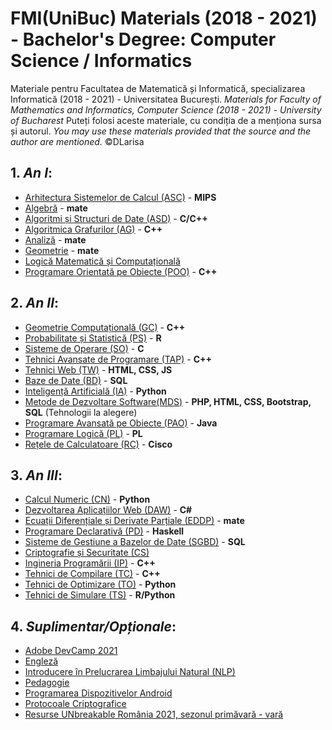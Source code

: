 # FMI(UniBuc) Materials (2018 - 2021) - Bachelor's Degree: Computer Science / Informatics
Materiale pentru Facultatea de Matematică și Informatică, specializarea Informatică (2018 - 2021) - Universitatea București.
*Materials for Faculty of Mathematics and Informatics, Computer Science (2018 - 2021) - University of Bucharest*
Puteți folosi aceste materiale, cu condiția de a menționa sursa și autorul.
*You may use these materials provided that the source and the author are mentioned.*
©DLarisa



## 1. *An I*:
  - [Arhitectura Sistemelor de Calcul (ASC)](https://github.com/DLarisa/FMI-Materials/tree/master/ASC) - **MIPS**
  - [Algebră](https://github.com/DLarisa/FMI-Materials/tree/master/Algebr%C4%83) - **mate**
  - [Algoritmi și Structuri de Date (ASD)](https://github.com/DLarisa/FMI-Materials/tree/master/Algoritmi%20%26%20Structuri%20Date) - **C/C++**
  - [Algoritmica Grafurilor (AG)](https://github.com/DLarisa/FMI-Materials/tree/master/Algoritmica%20Grafurilor) - **C++**
  - [Analiză](https://github.com/DLarisa/FMI-Materials/tree/master/Analiz%C4%83/Analiz%C4%83%20-%20Sem%20I) - **mate**
  - [Geometrie](https://github.com/DLarisa/FMI-Materials/tree/master/Geometrie) - **mate**
  - [Logică Matematică și Computațională](https://github.com/DLarisa/FMI-Materials/tree/master/Logic%C4%83%20Matematic%C4%83%20%26%20Computa%C8%9Bional%C4%83)
  - [Programare Orientată pe Obiecte (POO)](https://github.com/DLarisa/FMI-Materials/tree/master/Programare%20Orientat%C4%83%20pe%20Obiecte) - **C++**

## 2. *An II*:
  - [Geometrie Computațională (GC)](https://github.com/DLarisa/FMI-Materials/tree/master/Geometrie%20Computa%C8%9Bional%C4%83) - **C++**
  - [Probabilitate și Statistică (PS)](https://github.com/DLarisa/FMI-Materials/tree/master/Probabilitate%20%C8%99i%20Statistic%C4%83) - **R**
  - [Sisteme de Operare (SO)](https://github.com/DLarisa/FMI-Materials/tree/master/Sisteme%20de%20Operare) - **C**
  - [Tehnici Avansate de Programare (TAP)](https://github.com/DLarisa/FMI-Materials/tree/master/Tehnici%20Avansate%20de%20Programare) - **C++**
  - [Tehnici Web (TW)](https://github.com/DLarisa/FMI-Materials/tree/master/Tehnici%20Web) - **HTML, CSS, JS**
  - [Baze de Date (BD)](https://github.com/DLarisa/FMI-Materials/tree/master/Baze%20de%20Date) - **SQL**
  - [Inteligență Artificială (IA)](https://github.com/DLarisa/FMI-Materials/tree/master/Inteligen%C8%9B%C4%83%20Artificial%C4%83) - **Python**
  - [Metode de Dezvoltare Software(MDS)](https://github.com/DLarisa/FMI-Materials/tree/master/Metode%20de%20Dezvoltare%20Software) - **PHP, HTML, CSS, Bootstrap, SQL** (Tehnologii la alegere)
  - [Programare Avansată pe Obiecte (PAO)](https://github.com/DLarisa/FMI-Materials/tree/master/Programare%20Avansat%C4%83%20pe%20Obiecte) - **Java**
  - [Programare Logică (PL)](https://github.com/DLarisa/FMI-Materials/tree/master/Programare%20Logic%C4%83) - **PL**
  - [Rețele de Calculatoare (RC)](https://github.com/DLarisa/FMI-Materials/tree/master/Re%C8%9Bele%20de%20Calculatoare) - **Cisco**

## 3. *An III*:
  - [Calcul Numeric (CN)](https://github.com/DLarisa/FMI-Materials/tree/master/Calcul%20Numeric) - **Python**
  - [Dezvoltarea Aplicațiilor Web (DAW)](https://github.com/DLarisa/FMI-Materials/tree/master/Dezvoltarea%20Aplica%C8%9Biilor%20Web) - **C#**
  - [Ecuații Diferențiale și Derivate Parțiale (EDDP)](https://github.com/DLarisa/FMI-Materials/tree/master/Ecua%C8%9Bii%20Diferen%C8%9Biale%20%C8%99i%20Derivate%20Par%C8%9Biale) - **mate**
  - [Programare Declarativă (PD)](https://github.com/DLarisa/FMI-Materials/tree/master/Programare%20Declarativ%C4%83) - **Haskell**
  - [Sisteme de Gestiune a Bazelor de Date (SGBD)](https://github.com/DLarisa/FMI-Materials/tree/master/Sisteme%20de%20Gestiune%20a%20Bazelor%20de%20Date) - **SQL**
  - [Criptografie și Securitate (CS)](https://github.com/DLarisa/FMI-Materials/tree/master/Criptografie%20%C8%99i%20Securitate)
  - [Ingineria Programării (IP)](https://github.com/DLarisa/FMI-Materials/tree/master/Ingineria%20Program%C4%83rii) - **C++**
  - [Tehnici de Compilare (TC)](https://github.com/DLarisa/FMI-Materials/tree/master/Tehnici%20de%20Compilare) - **C++**
  - [Tehnici de Optimizare (TO)](https://github.com/DLarisa/FMI-Materials/tree/master/Tehnici%20de%20Optimizare) - **Python**
  - [Tehnici de Simulare (TS)](https://github.com/DLarisa/FMI-Materials/tree/master/Tehnici%20de%20Simulare) - **R/Python**

## 4. *Suplimentar/Opționale*:
  - [Adobe DevCamp 2021](https://github.com/DLarisa/FMI-Materials/tree/master/Adobe%20DevCamp%202021)
  - [Engleză](https://github.com/DLarisa/FMI-Materials/tree/master/Englez%C4%83)
  - [Introducere în Prelucrarea Limbajului Natural (NLP)](https://github.com/DLarisa/FMI-Materials/tree/master/Introducere%20%C3%AEn%20Prelucrarea%20Limbajului%20Natural)
  - [Pedagogie](https://github.com/DLarisa/FMI-Materials/tree/master/Pedagogie)
  - [Programarea Dispozitivelor Android](https://github.com/DLarisa/FMI-Materials/tree/master/Programarea%20Dispozitivelor%20Android)
  - [Protocoale Criptografice](https://github.com/DLarisa/FMI-Materials/tree/master/Protocoale%20Criptografice)
  - [Resurse UNbreakable România 2021, sezonul primăvară - vară](https://github.com/DLarisa/FMI-Materials/tree/master/Resurse%20UNbreakable%20Rom%C3%A2nia%202021%2C%20sezonul%20prim%C4%83var%C4%83%20-%20var%C4%83)
